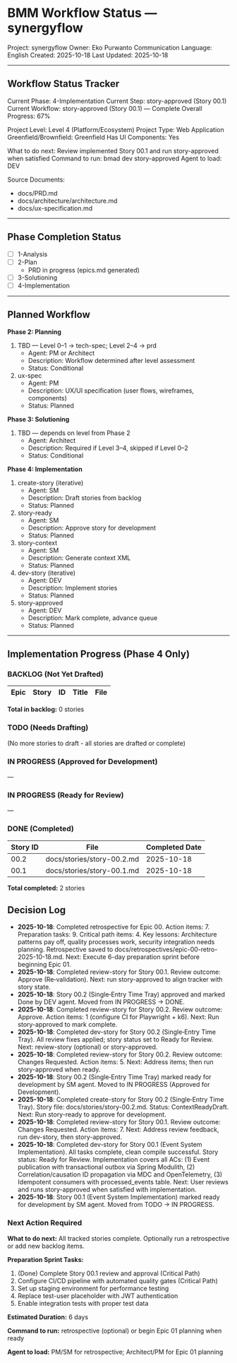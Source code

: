 # BMM Workflow Status — synergyflow

Project: synergyflow
Owner: Eko Purwanto
Communication Language: English
Created: 2025-10-18
Last Updated: 2025-10-18

---

## Workflow Status Tracker

Current Phase: 4-Implementation
Current Step: story-approved (Story 00.1)
Current Workflow: story-approved (Story 00.1) — Complete
Overall Progress: 67%

Project Level: Level 4 (Platform/Ecosystem)
Project Type: Web Application
Greenfield/Brownfield: Greenfield
Has UI Components: Yes

What to do next: Review implemented Story 00.1 and run story-approved when satisfied
Command to run: bmad dev story-approved
Agent to load: DEV

Source Documents:
- docs/PRD.md
- docs/architecture/architecture.md
- docs/ux-specification.md

---

## Phase Completion Status

- [ ] 1-Analysis
- [ ] 2-Plan
  - PRD in progress (epics.md generated)
- [ ] 3-Solutioning
- [ ] 4-Implementation

---

## Planned Workflow

**Phase 2: Planning**

1. TBD — Level 0–1 → tech-spec; Level 2–4 → prd
   - Agent: PM or Architect
   - Description: Workflow determined after level assessment
   - Status: Conditional
2. ux-spec
   - Agent: PM
   - Description: UX/UI specification (user flows, wireframes, components)
   - Status: Planned

**Phase 3: Solutioning**

1. TBD — depends on level from Phase 2
   - Agent: Architect
   - Description: Required if Level 3–4, skipped if Level 0–2
   - Status: Conditional

**Phase 4: Implementation**

1. create-story (iterative)
   - Agent: SM
   - Description: Draft stories from backlog
   - Status: Planned
2. story-ready
   - Agent: SM
   - Description: Approve story for development
   - Status: Planned
3. story-context
   - Agent: SM
   - Description: Generate context XML
   - Status: Planned
4. dev-story (iterative)
   - Agent: DEV
   - Description: Implement stories
   - Status: Planned
5. story-approved
   - Agent: DEV
   - Description: Mark complete, advance queue
   - Status: Planned

---

## Implementation Progress (Phase 4 Only)

### BACKLOG (Not Yet Drafted)

| Epic | Story | ID  | Title | File |
| ---- | ----- | --- | ----- | ---- |

**Total in backlog:** 0 stories

### TODO (Needs Drafting)

(No more stories to draft - all stories are drafted or complete)

### IN PROGRESS (Approved for Development)

—

### IN PROGRESS (Ready for Review)

—

### DONE (Completed)

| Story ID | File                       | Completed Date |
| -------- | -------------------------- | -------------- |
| 00.2     | docs/stories/story-00.2.md | 2025-10-18     |
| 00.1     | docs/stories/story-00.1.md | 2025-10-18     |

**Total completed:** 2 stories

## Decision Log

- **2025-10-18**: Completed retrospective for Epic 00. Action items: 7. Preparation tasks: 9. Critical path items: 4. Key lessons: Architecture patterns pay off, quality processes work, security integration needs planning. Retrospective saved to docs/retrospectives/epic-00-retro-2025-10-18.md. Next: Execute 6-day preparation sprint before beginning Epic 01.
- **2025-10-18**: Completed review-story for Story 00.1. Review outcome: Approve (Re‑validation). Next: run story-approved to align tracker with story state.
- **2025-10-18**: Story 00.2 (Single‑Entry Time Tray) approved and marked Done by DEV agent. Moved from IN PROGRESS → DONE.
- **2025-10-18**: Completed review-story for Story 00.2. Review outcome: Approve. Action items: 1 (configure CI for Playwright + k6). Next: Run story-approved to mark complete.
- **2025-10-18**: Completed dev-story for Story 00.2 (Single‑Entry Time Tray). All review fixes applied; story status set to Ready for Review. Next: review-story (optional) or story-approved.
- **2025-10-18**: Completed review-story for Story 00.2. Review outcome: Changes Requested. Action items: 5. Next: Address items; then run story-approved when ready.
- **2025-10-18**: Story 00.2 (Single‑Entry Time Tray) marked ready for development by SM agent. Moved to IN PROGRESS (Approved for Development).
- **2025-10-18**: Completed create-story for Story 00.2 (Single‑Entry Time Tray). Story file: docs/stories/story-00.2.md. Status: ContextReadyDraft. Next: Run story-ready to approve for development.
- **2025-10-18**: Completed review-story for Story 00.1. Review outcome: Changes Requested. Action items: 7. Next: Address review feedback, run dev-story, then story-approved.
- **2025-10-18**: Completed dev-story for Story 00.1 (Event System Implementation). All tasks complete, clean compile successful. Story status: Ready for Review. Implementation covers all ACs: (1) Event publication with transactional outbox via Spring Modulith, (2) Correlation/causation ID propagation via MDC and OpenTelemetry, (3) Idempotent consumers with processed_events table. Next: User reviews and runs story-approved when satisfied with implementation.
- **2025-10-18**: Story 00.1 (Event System Implementation) marked ready for development by SM agent. Moved from TODO → IN PROGRESS.


### Next Action Required

**What to do next:** All tracked stories complete. Optionally run a retrospective or add new backlog items.

**Preparation Sprint Tasks:**
1. (Done) Complete Story 00.1 review and approval (Critical Path)
2. Configure CI/CD pipeline with automated quality gates (Critical Path)
3. Set up staging environment for performance testing
4. Replace test-user placeholder with JWT authentication
5. Enable integration tests with proper test data

**Estimated Duration:** 6 days

**Command to run:** retrospective (optional) or begin Epic 01 planning when ready

**Agent to load:** PM/SM for retrospective; Architect/PM for Epic 01 planning

